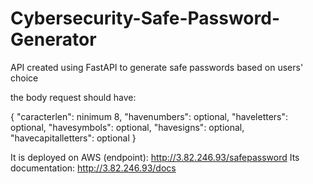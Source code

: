 # Cybersecurity-Safe-Password-Generator
API created using FastAPI to generate safe passwords based on users' choice

the body request should have:

{
  "caracterlen": ninimum 8, 
  "havenumbers": optional,
  "haveletters": optional,
  "havesymbols": optional,
  "havesigns": optional,
  "havecapitalletters": optional
}


It is deployed on AWS (endpoint): http://3.82.246.93/safepassword
Its documentation: http://3.82.246.93/docs
